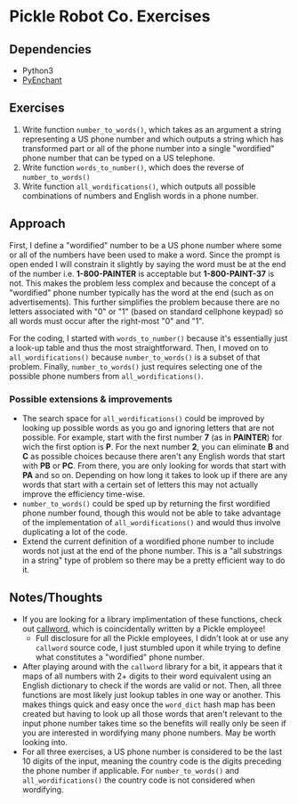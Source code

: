 # Pickle Robot Co. Exercises

## Dependencies
- Python3
- [PyEnchant](https://pypi.org/project/pyenchant/)

## Exercises
1. Write function `number_to_words()`, which takes as an argument a string representing a US phone number and which outputs a string which has transformed part or all of the phone number into a single "wordified" phone number that can be typed on a US telephone.
2. Write function `words_to_number()`, which does the reverse of `number_to_words()`
3. Write function `all_wordifications()`, which outputs all possible combinations of numbers and English words in a phone number.

## Approach
First, I define a "wordified" number to be a US phone number where some or all of the numbers have been used to make a word. Since the prompt is open ended I will constrain it slightly by saying the word must be at the end of the number i.e. **1-800-PAINTER** is acceptable but **1-800-PAINT-37** is not. This makes the problem less complex and because the concept of a "wordified" phone number typically has the word at the end (such as on advertisements). This further simplifies the problem because there are no letters associated with "0" or "1" (based on standard cellphone keypad) so all words must occur after the right-most "0" and "1".

For the coding, I started with `words_to_number()` because it's essentially just a look-up table and thus the most straightforward. Then, I moved on to `all_wordifications()` because `number_to_words()` is a subset of that problem. Finally, `number_to_words()` just requires selecting one of the possible phone numbers from `all_wordifications()`.

### Possible extensions & improvements

- The search space for `all_wordifications()` could be improved by looking up possible words as you go and ignoring letters that are not possible. For example, start with the first number **7** (as in **PAINTER**) for wich the first option is **P**. For the next number **2**, you can eliminate **B** and **C** as possible choices because there aren't any English words that start with **PB** or **PC**. From there, you are only looking for words that start with **PA** and so on. Depending on how long it takes to look up if there are any words that start with a certain set of letters this may not actually improve the efficiency time-wise.
- `number_to_words()` could be sped up by returning the first wordified phone number found, though this would not be able to take advantage of the implementation of `all_wordifications()` and would thus involve duplicating a lot of the code.
- Extend the current definition of a wordified phone number to include words not just at the end of the phone number. This is a "all substrings in a string" type of problem so there may be a pretty efficient way to do it.

## Notes/Thoughts
- If you are looking for a library implimentation of these functions, check out [callword](https://pypi.org/project/callword/), which is coincidentally written by a Pickle employee!
  - Full disclosure for all the Pickle employees, I didn't look at or use any `callword` source code, I just stumbled upon it while trying to define what constitutes a "wordified" phone number.
- After playing around with the `callword` library for a bit, it appears that it maps of all numbers with 2+ digits to their word equivalent using an English dictionary to check if the words are valid or not. Then, all three functions are most likely just lookup tables in one way or another. This makes things quick and easy once the `word_dict` hash map has been created but having to look up all those words that aren't relevant to the input phone number takes time so the benefits will really only be seen if you are interested in wordifying many phone numbers. May be worth looking into.
- For all three exercises, a US phone number is considered to be the last 10 digits of the input, meaning the country code is the digits preceding the phone number if applicable. For `number_to_words()` and `all_wordifications()` the country code is not considered when wordifying.